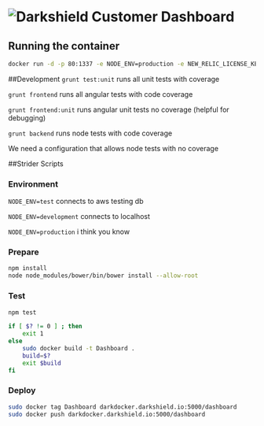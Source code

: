 # ![Darkshield](https://avatars3.githubusercontent.com/u/4420921?v=3&s=200 "What????") Customer Dashboard
## Running the container

```bash
docker run -d -p 80:1337 -e NODE_ENV=production -e NEW_RELIC_LICENSE_KEY=9c83fc1e01356f9fc7299fcf5af082a32a76ced4 Dashboard
```

##Development
`grunt test:unit` runs all unit tests with coverage

`grunt frontend` runs all angular tests with code coverage

`grunt frontend:unit` runs angular unit tests no coverage (helpful for debugging)

`grunt backend` runs node tests with code coverage

We need a configuration that allows node tests with no coverage


##Strider Scripts
### Environment
`NODE_ENV=test` connects to aws testing db

`NODE_ENV=development` connects to localhost

`NODE_ENV=production` i think you know
### Prepare

```bash
npm install
node node_modules/bower/bin/bower install --allow-root
```

### Test

```bash
npm test

if [ $? != 0 ] ; then
    exit 1
else
    sudo docker build -t Dashboard .
    build=$?
    exit $build
fi
```

### Deploy

```bash
sudo docker tag Dashboard darkdocker.darkshield.io:5000/dashboard
sudo docker push darkdocker.darkshield.io:5000/dashboard
```

